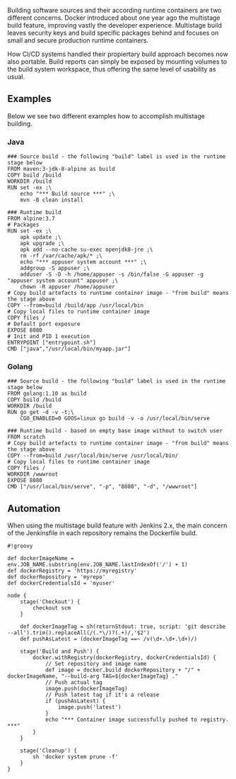 Building software sources and their according runtime containers are two different concerns. Docker introduced about one year ago the multistage build feature, improving vastly the developer experience. Multistage build leaves security keys and build specific packages behind and focuses on small and secure production runtime containers.

How CI/CD systems handled their propiertary build approach becomes now also portable. Build reports can simply be exposed by mounting volumes to the build system workspace, thus offering the same level of usability as usual.

## Examples
Below we see two different examples how to accomplish multistage building.

### Java
```
### Source build - the following "build" label is used in the runtime stage below
FROM maven:3-jdk-8-alpine as build
COPY build /build
WORKDIR /build
RUN set -ex ;\
    echo "*** Build source ***" ;\
    mvn -B clean install

### Runtime build
FROM alpine:3.7
# Packages
RUN set -ex ;\
    apk update ;\
    apk upgrade ;\
    apk add --no-cache su-exec openjdk8-jre ;\
    rm -rf /var/cache/apk/* ;\
    echo "*** appuser system account ***" ;\
    addgroup -S appuser ;\
    adduser -S -D -h /home/appuser -s /bin/false -G appuser -g "appuser system account" appuser ;\
    chown -R appuser /home/appuser
# Copy build artefacts to runtime container image - "from build" means the stage above
COPY --from=build /build/app /usr/local/bin
# Copy local files to runtime container image
COPY files /
# Default port exposure
EXPOSE 8080
# Init and PID 1 execution
ENTRYPOINT ["entrypoint.sh"]
CMD ["java","/usr/local/bin/myapp.jar"]
```
### Golang
```
### Source build - the following "build" label is used in the runtime stage below
FROM golang:1.10 as build
COPY build /build
WORKDIR /build
RUN go get -d -v -t;\
    CGO_ENABLED=0 GOOS=linux go build -v -o /usr/local/bin/serve

### Runtime build - based on empty base image without to switch user
FROM scratch
# Copy build artefacts to runtime container image - "from build" means the stage above
COPY --from=build /usr/local/bin/serve /usr/local/bin/
# Copy local files to runtime container image
COPY files /
WORKDIR /wwwroot
EXPOSE 8080
CMD ["/usr/local/bin/serve", "-p", "8080", "-d", "/wwwroot"]
```
## Automation
When using the multistage build feature with Jenkins 2.x, the main concern of the Jenkinsfile in each repository remains the Dockerfile build.
```
#!groovy

def dockerImageName = env.JOB_NAME.substring(env.JOB_NAME.lastIndexOf('/') + 1)
def dockerRegistry = 'https://myregistry'
def dockerRepository = 'myrepo'
def dockerCredentialsId = 'myuser'

node {
    stage('Checkout') {
        checkout scm
    }

    def dockerImageTag = sh(returnStdout: true, script: 'git describe --all').trim().replaceAll(/(.*\/)?(.+)/,'$2')
    def pushAsLatest = (dockerImageTag ==~ /v(\d+.\d+.\d+)/)

    stage('Build and Push') {
        docker.withRegistry(dockerRegistry, dockerCredentialsId) {
            // Set repository and image name
            def image = docker.build dockerRepository + "/" + dockerImageName, "--build-arg TAG=${dockerImageTag} ."
            // Push actual tag
            image.push(dockerImageTag)
            // Push latest tag if it's a release
            if (pushAsLatest) {
                image.push('latest')
            }
            echo "*** Container image successfully pushed to registry. ***"
        }
    }

    stage('Cleanup') {
        sh 'docker system prune -f'
    }  
}

```
